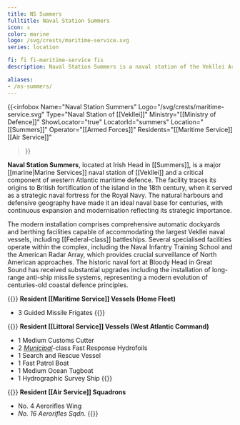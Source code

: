 ```yaml
---
title: NS Summers
fulltitle: Naval Station Summers
icon: ⚓️
color: marine
logo: /svg/crests/maritime-service.svg
series: location

fi: fi fi-maritime-service fis
description: Naval Station Summers is a naval station of the Vekllei Armed Forces, located in the republic of Summers.

aliases:
- /ns-summers/
---
```

{{<infobox
	 Name="Naval Station Summers"
	 Logo="/svg/crests/maritime-service.svg"
	 Type="Naval Station of [[Vekllei]]"
	 Ministry="[[Ministry of Defence]]"
	 ShowLocator="true"
	 LocatorId="summers"
	 Location="[[Summers]]"
     Operator="[[Armed Forces]]"
     Residents="[[Maritime Service]] [[Air Service]]"
 >}}

<span class="fi fi-maritime-service fis"></span> **Naval Station Summers**, located at Irish Head in [[Summers]], is a major [[marine|Marine Services]] naval station of [[Vekllei]] and a critical component of western Atlantic maritime defence. The facility traces its origins to British fortification of the island in the 18th century, when it served as a strategic naval fortress for the Royal Navy. The natural harbours and defensive geography have made it an ideal naval base for centuries, with continuous expansion and modernisation reflecting its strategic importance.

The modern installation comprises comprehensive automatic dockyards and berthing facilities capable of accommodating the largest Vekllei naval vessels, including [[Federal-class]] battleships. Several specialised facilities operate within the complex, including the Naval Infantry Training School and the American Radar Array, which provides crucial surveillance of North American approaches. The historic naval fort at Bloody Head in Great Sound has received substantial upgrades including the installation of long-range anti-ship missile systems, representing a modern evolution of centuries-old coastal defence principles.

{{<note table>}}
**Resident [[Maritime Service]] Vessels (Home Fleet)**

* 3 Guided Missile Frigates
{{</note>}}

{{<note table>}}
**Resident [[Littoral Service]] Vessels (West Atlantic Command)**

* 1 Medium Customs Cutter
* 2 [*Municipal*](/municipal-class/)-class Fast Response Hydrofoils
* 1 Search and Rescue Vessel
* 1 Fast Patrol Boat
* 1 Medium Ocean Tugboat
* 1 Hydrographic Survey Ship
{{</note>}}

{{<note table>}}
**Resident [[Air Service]] Squadrons**

* No. 4 Aerorifles Wing
* *No. 16 Aerorifles Sqdn.*
{{</note>}}